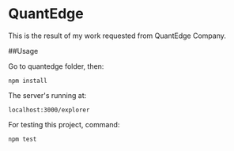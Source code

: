 # QuantEdge

This is the result of my work requested from QuantEdge Company.

##Usage

Go to quantedge folder, then:

```
npm install

```

      
The server's running at:

```
localhost:3000/explorer 

```
For testing this project, command:

```
npm test

```


